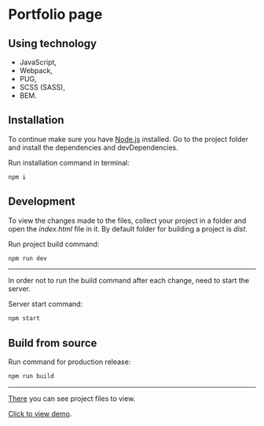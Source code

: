 # Portfolio page

## Using technology

- JavaScript,
- Webpack,
- PUG,
- SCSS (SASS),
- BEM.

## Installation

To continue make sure you have [Node.js](https://nodejs.org/en/) installed.
Go to the project folder and install the dependencies and devDependencies.

Run installation command in terminal:
```bash
npm i
```

## Development

To view the changes made to the files, collect your project in a folder and open the *index.html* file in it.
By default folder for building a project is *dist*.

Run project build command:

```bash
npm run dev
```

***

In order not to run the build command after each change, need to start the server.

Server start command:
```bash
npm start
```

## Build from source

Run command for production release:
```bash
npm run build
```

***

[There](https://github.com/AndreyProvkov/portfolio-page-to-view) you can see project files to view.

[Click to view demo](https://andreyprovkov.github.io/portfolio-page-to-view/).
